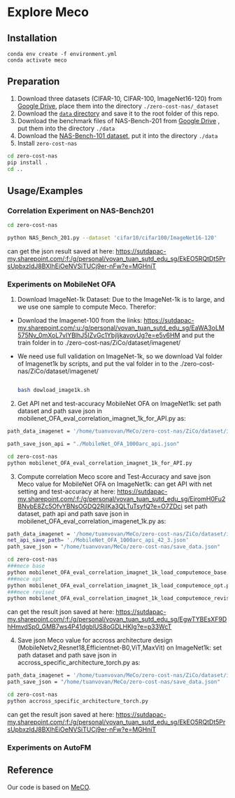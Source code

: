 # Explore Meco

## Installation

```
conda env create -f environment.yml
conda activate meco
```

## Preparation

1. Download three datasets (CIFAR-10, CIFAR-100, ImageNet16-120) from [Google Drive](https://drive.google.com/drive/folders/1T3UIyZXUhMmIuJLOBMIYKAsJknAtrrO4),  place them into the directory `./zero-cost-nas/_dataset`
2. Download the [`data` directory](https://drive.google.com/drive/folders/18Eia6YuTE5tn5Lis_43h30HYpnF9Ynqf?usp=sharing) and save it to the root folder of this repo. 
3. Download the benchmark files of NAS-Bench-201 from [Google Drive](https://drive.google.com/file/d/1SKW0Cu0u8-gb18zDpaAGi0f74UdXeGKs/view) , put them into the directory `./data`
4. Download the [NAS-Bench-101 dataset](https://storage.googleapis.com/nasbench/nasbench_only108.tfrecord), put it into the directory `./data`
5. Install `zero-cost-nas`
 ```bash
 cd zero-cost-nas
 pip install .
 cd ..
 ```

## Usage/Examples

### Correlation Experiment on NAS-Bench201

```bash
cd zero-cost-nas

python NAS_Bench_201.py --dataset 'cifar10/cifar100/ImageNet16-120'
```
can get the json result saved at here: https://sutdapac-my.sharepoint.com/:f:/g/personal/vovan_tuan_sutd_edu_sg/EkEO5RQtDt5PrsUpbxzldJ8BXlhEiOeNVSiTUCj9er-nFw?e=MGHniT


### Experiments on MobileNet OFA

1. Download ImageNet-1k Dataset:
Due to the ImageNet-1k is to large, and we use one sample to compute Meco. Therefor:
+ Download the Imagenet-100 from the links:
https://sutdapac-my.sharepoint.com/:u:/g/personal/vovan_tuan_sutd_edu_sg/EaWA3oLM575Nv_0mXoL7vlYBlhJ5IZvGc1YbjIjkavovUg?e=e5v6HM
and put the train folder in to ./zero-cost-nas/ZiCo/dataset/imagenet/

+ We need use full validation on ImageNet-1k, so we download Val folder of Imagenet1k by scripts, and put the val folder in to the ./zero-cost-nas/ZiCo/dataset/imagenet/
  ```bash

  bash dowload_image1k.sh
  ```
2. Get API net and test-accuracy MobileNet OFA on ImageNet1k:
set path dataset and path save json in mobilenet_OFA_eval_correlation_imagnet_1k_for_API.py as:
```bash
path_data_imagenet = '/home/tuanvovan/MeCo/zero-cost-nas/ZiCo/dataset/imagenet'

path_save_json_api = "./MobileNet_OFA_1000arc_api.json"
````
```bash
cd zero-cost-nas
python mobilenet_OFA_eval_correlation_imagnet_1k_for_API.py
```


3. Compute correlation Meco score and Test-Accuracy and save json Meco value for MobileNet OFA on ImageNet1k:
can get API with net setting and test-accuracy at here: https://sutdapac-my.sharepoint.com/:f:/g/personal/vovan_tuan_sutd_edu_sg/EjromH0Fu2BNvbE8Zc5OfvYBNsOGDQ2RjIKa3QLTuTsyfQ?e=O7ZDci
set path dataset, path api and path save json in mobilenet_OFA_eval_correlation_imagenet_1k.py as:
```bash
path_data_imagenet = '/home/tuanvovan/MeCo/zero-cost-nas/ZiCo/dataset/imagenet'
net_api_save_path= './MobileNet_OFA_1000arc_api_42_3.json'
path_save_json = "/home/tuanvovan/MeCo/zero-cost-nas/save_data.json"
````

```bash
cd zero-cost-nas
###mece base
python mobilenet_OFA_eval_correlation_imagnet_1k_load_computemoce_base.py
###mece opt
python mobilenet_OFA_eval_correlation_imagnet_1k_load_computemoce_opt.py
###mece revised
python mobilenet_OFA_eval_correlation_imagnet_1k_load_computemoce_revised.py
```
can get the result json saved at here: https://sutdapac-my.sharepoint.com/:f:/g/personal/vovan_tuan_sutd_edu_sg/EgwTYBEsXF9DhHmvdSp0_GMB7ws4P41dgblUS8oGDLHKIg?e=p33WcT

4. Save json Meco value for accross architecture design (MobileNetv2,Resnet18,Efficientnet-B0,ViT,MaxVit) on ImageNet1k:
set path dataset and path save json in accross_specific_architecture_torch.py as:
```bash
path_data_imagenet = '/home/tuanvovan/MeCo/zero-cost-nas/ZiCo/dataset/imagenet'
path_save_json = "/home/tuanvovan/MeCo/zero-cost-nas/save_data.json"
````
```bash
cd zero-cost-nas
python accross_specific_architecture_torch.py
```
can get the result json saved at here: https://sutdapac-my.sharepoint.com/:f:/g/personal/vovan_tuan_sutd_edu_sg/EkEO5RQtDt5PrsUpbxzldJ8BXlhEiOeNVSiTUCj9er-nFw?e=MGHniT
### Experiments on AutoFM


## Reference

Our code is based on [MeCO](https://github.com/HamsterMimi/MeCo).
